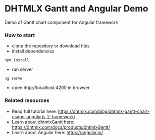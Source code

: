 DHTMLX Gantt and Angular Demo
===================

Demo of Gantt chart component for Angular framework

### How to start


 - clone the repository or download files
 - install dependencies
~~~ 
npm install 
~~~

 - run server
~~~
ng serve
~~~

 - open http://localhost:4200 in browser

###  Related resources
 - Read full tutorial here: https://dhtmlx.com/blog/dhtmlx-gantt-chart-usage-angularjs-2-framework/
 - Learn about dhtmlxGantt here: https://dhtmlx.com/docs/products/dhtmlxGantt/
 - Learn about Angular here: https://angular.io/
